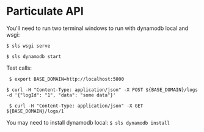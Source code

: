 # Particulate API

You'll need to run two terminal windows to run with dynamodb local and wsgi:

`$ sls wsgi serve`

`$ sls dynamodb start`

Test calls:

` $ export BASE_DOMAIN=http://localhost:5000`

` $ curl -H "Content-Type: application/json" -X POST ${BASE_DOMAIN}/logs -d '{"logId": "1", "data": "some data"}' `


` $ curl -H "Content-Type: application/json" -X GET ${BASE_DOMAIN}/logs/1`

You may need to install dynamodb local: `$ sls dynamodb install`